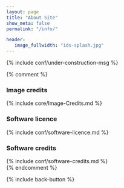 ```yaml
---
layout: page
title: "About Site"
show_meta: false
permalink: "/info/"

header:
   image_fullwidth: "ids-splash.jpg"
---
```

{% include conf/under-construction-msg %}

{% comment %}
### Image credits   

{% include core/Image-Credits.md %}  

### Software licence    

{% include conf/software-licence.md %}  

### Software credits    

{% include conf/software-credits.md %}  
{% endcomment %}

{% include back-button %}

